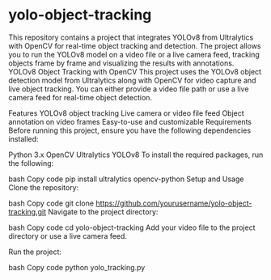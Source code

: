 # yolo-object-tracking
This repository contains a project that integrates YOLOv8 from Ultralytics with OpenCV for real-time object tracking and detection. The project allows you to run the YOLOv8 model on a video file or a live camera feed, tracking objects frame by frame and visualizing the results with annotations.
YOLOv8 Object Tracking with OpenCV
This project uses the YOLOv8 object detection model from Ultralytics along with OpenCV for video capture and live object tracking. You can either provide a video file path or use a live camera feed for real-time object detection.

Features
YOLOv8 object tracking
Live camera or video file feed
Object annotation on video frames
Easy-to-use and customizable
Requirements
Before running this project, ensure you have the following dependencies installed:

Python 3.x
OpenCV
Ultralytics YOLOv8
To install the required packages, run the following:

bash
Copy code
pip install ultralytics opencv-python
Setup and Usage
Clone the repository:

bash
Copy code
git clone https://github.com/yourusername/yolo-object-tracking.git
Navigate to the project directory:

bash
Copy code
cd yolo-object-tracking
Add your video file to the project directory or use a live camera feed.

Run the project:

bash
Copy code
python yolo_tracking.py
